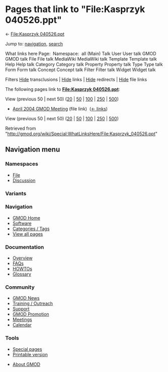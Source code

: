 <div id="mw-page-base" class="noprint">

</div>

<div id="mw-head-base" class="noprint">

</div>

<div id="content" class="mw-body" role="main">

<span id="top"></span>

<div id="mw-js-message" style="display:none;">

</div>



# <span dir="auto">Pages that link to "File:Kasprzyk 040526.ppt"</span>

<div id="bodyContent">

<div id="contentSub">

← [File:Kasprzyk
040526.ppt](/wiki/File:Kasprzyk_040526.ppt "File:Kasprzyk 040526.ppt")

</div>

<div id="jump-to-nav" class="mw-jump">

Jump to: [navigation](#mw-navigation), [search](#p-search)

</div>

<div id="mw-content-text">

What links here Page:  Namespace:  all (Main) Talk User User talk GMOD
GMOD talk File File talk MediaWiki MediaWiki talk Template Template talk
Help Help talk Category Category talk Property Property talk Type Type
talk Form Form talk Concept Concept talk Filter Filter talk Widget
Widget talk

Filters
[Hide](/mediawiki/index.php?title=Special:WhatLinksHere/File:Kasprzyk_040526.ppt&hidetrans=1 "Special:WhatLinksHere/File:Kasprzyk 040526.ppt")
transclusions \|
[Hide](/mediawiki/index.php?title=Special:WhatLinksHere/File:Kasprzyk_040526.ppt&hidelinks=1 "Special:WhatLinksHere/File:Kasprzyk 040526.ppt")
links \|
[Hide](/mediawiki/index.php?title=Special:WhatLinksHere/File:Kasprzyk_040526.ppt&hideredirs=1 "Special:WhatLinksHere/File:Kasprzyk 040526.ppt")
redirects \|
[Hide](/mediawiki/index.php?title=Special:WhatLinksHere/File:Kasprzyk_040526.ppt&hideimages=1 "Special:WhatLinksHere/File:Kasprzyk 040526.ppt")
file links

The following pages link to **[File:Kasprzyk
040526.ppt](/wiki/File:Kasprzyk_040526.ppt "File:Kasprzyk 040526.ppt")**:

View (previous 50 \| next 50)
([20](/mediawiki/index.php?title=Special:WhatLinksHere/File:Kasprzyk_040526.ppt&limit=20 "Special:WhatLinksHere/File:Kasprzyk 040526.ppt")
\|
[50](/mediawiki/index.php?title=Special:WhatLinksHere/File:Kasprzyk_040526.ppt&limit=50 "Special:WhatLinksHere/File:Kasprzyk 040526.ppt")
\|
[100](/mediawiki/index.php?title=Special:WhatLinksHere/File:Kasprzyk_040526.ppt&limit=100 "Special:WhatLinksHere/File:Kasprzyk 040526.ppt")
\|
[250](/mediawiki/index.php?title=Special:WhatLinksHere/File:Kasprzyk_040526.ppt&limit=250 "Special:WhatLinksHere/File:Kasprzyk 040526.ppt")
\|
[500](/mediawiki/index.php?title=Special:WhatLinksHere/File:Kasprzyk_040526.ppt&limit=500 "Special:WhatLinksHere/File:Kasprzyk 040526.ppt"))

- [April 2004 GMOD
  Meeting](/wiki/April_2004_GMOD_Meeting "April 2004 GMOD Meeting")
  (file link) ‎ <span class="mw-whatlinkshere-tools">([←
  links](/mediawiki/index.php?title=Special:WhatLinksHere&target=April+2004+GMOD+Meeting "Special:WhatLinksHere"))</span>

View (previous 50 \| next 50)
([20](/mediawiki/index.php?title=Special:WhatLinksHere/File:Kasprzyk_040526.ppt&limit=20 "Special:WhatLinksHere/File:Kasprzyk 040526.ppt")
\|
[50](/mediawiki/index.php?title=Special:WhatLinksHere/File:Kasprzyk_040526.ppt&limit=50 "Special:WhatLinksHere/File:Kasprzyk 040526.ppt")
\|
[100](/mediawiki/index.php?title=Special:WhatLinksHere/File:Kasprzyk_040526.ppt&limit=100 "Special:WhatLinksHere/File:Kasprzyk 040526.ppt")
\|
[250](/mediawiki/index.php?title=Special:WhatLinksHere/File:Kasprzyk_040526.ppt&limit=250 "Special:WhatLinksHere/File:Kasprzyk 040526.ppt")
\|
[500](/mediawiki/index.php?title=Special:WhatLinksHere/File:Kasprzyk_040526.ppt&limit=500 "Special:WhatLinksHere/File:Kasprzyk 040526.ppt"))

</div>

<div class="printfooter">

Retrieved from
"<http://gmod.org/wiki/Special:WhatLinksHere/File:Kasprzyk_040526.ppt>"

</div>

<div id="catlinks" class="catlinks catlinks-allhidden">

</div>

<div class="visualClear">

</div>

</div>

</div>

<div id="mw-navigation">

## Navigation menu

<div id="mw-head">



<div id="left-navigation">

<div id="p-namespaces" class="vectorTabs" role="navigation"
aria-labelledby="p-namespaces-label">

### Namespaces

- <span id="ca-nstab-image"><a href="/wiki/File:Kasprzyk_040526.ppt" accesskey="c"
  title="View the file page [c]">File</a></span>
- <span id="ca-talk"><a
  href="/mediawiki/index.php?title=File_talk:Kasprzyk_040526.ppt&amp;action=edit&amp;redlink=1"
  accesskey="t"
  title="Discussion about the content page [t]">Discussion</a></span>

</div>

<div id="p-variants" class="vectorMenu emptyPortlet" role="navigation"
aria-labelledby="p-variants-label">

### 

### Variants[](#)

<div class="menu">

</div>

</div>

</div>

<div id="right-navigation">





</div>



</div>

</div>

</div>

<div id="mw-panel">

<div id="p-logo" role="banner">

<a href="/wiki/Main_Page"
style="background-image: url(http://gmod.org/images/GMOD-cogs.png);"
title="Visit the main page"></a>

</div>

<div id="p-Navigation" class="portal" role="navigation"
aria-labelledby="p-Navigation-label">

### Navigation

<div class="body">

- <span id="n-GMOD-Home">[GMOD Home](/wiki/Main_Page)</span>
- <span id="n-Software">[Software](/wiki/GMOD_Components)</span>
- <span id="n-Categories-.2F-Tags">[Categories /
  Tags](/wiki/Categories)</span>
- <span id="n-View-all-pages">[View all
  pages](/wiki/Special:AllPages)</span>

</div>

</div>

<div id="p-Documentation" class="portal" role="navigation"
aria-labelledby="p-Documentation-label">

### Documentation

<div class="body">

- <span id="n-Overview">[Overview](/wiki/Overview)</span>
- <span id="n-FAQs">[FAQs](/wiki/Category:FAQ)</span>
- <span id="n-HOWTOs">[HOWTOs](/wiki/Category:HOWTO)</span>
- <span id="n-Glossary">[Glossary](/wiki/Glossary)</span>

</div>

</div>

<div id="p-Community" class="portal" role="navigation"
aria-labelledby="p-Community-label">

### Community

<div class="body">

- <span id="n-GMOD-News">[GMOD News](/wiki/GMOD_News)</span>
- <span id="n-Training-.2F-Outreach">[Training /
  Outreach](/wiki/Training_and_Outreach)</span>
- <span id="n-Support">[Support](/wiki/Support)</span>
- <span id="n-GMOD-Promotion">[GMOD
  Promotion](/wiki/GMOD_Promotion)</span>
- <span id="n-Meetings">[Meetings](/wiki/Meetings)</span>
- <span id="n-Calendar">[Calendar](/wiki/Calendar)</span>

</div>

</div>

<div id="p-tb" class="portal" role="navigation"
aria-labelledby="p-tb-label">

### Tools

<div class="body">

- <span id="t-specialpages"><a href="/wiki/Special:SpecialPages" accesskey="q"
  title="A list of all special pages [q]">Special pages</a></span>
- <span id="t-print"><a
  href="/mediawiki/index.php?title=Special:WhatLinksHere/File:Kasprzyk_040526.ppt&amp;printable=yes"
  rel="alternate" accesskey="p"
  title="Printable version of this page [p]">Printable version</a></span>

</div>

</div>

</div>

</div>

<div id="footer" role="contentinfo">

- <span id="footer-places-about">[About
  GMOD](/wiki/GMOD:About "GMOD:About")</span>

<!-- -->






</div>
